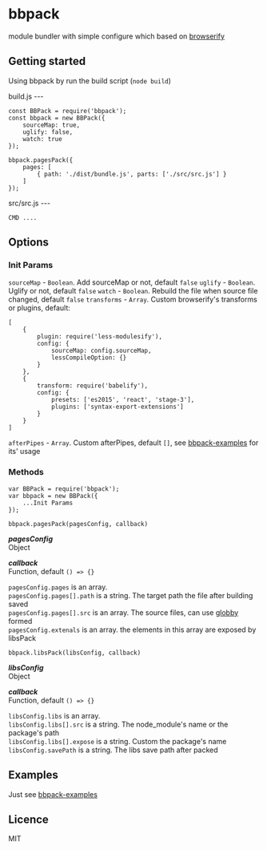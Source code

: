 # bbpack
module bundler with simple configure which based on [browserify](http://browserify.org/)

## Getting started  

Using bbpack by run the build script (`node build`)

build.js ---

```
const BBPack = require('bbpack');
const bbpack = new BBPack({
	sourceMap: true,
	uglify: false,
	watch: true
});

bbpack.pagesPack({
	pages: [
		{ path: './dist/bundle.js', parts: ['./src/src.js'] }
	]
});
```

src/src.js ---
```
CMD ....
```

## Options  

### Init Params
`sourceMap` - `Boolean`. Add sourceMap or not, default `false`
`uglify` - `Boolean`. Uglify or not, default `false`
`watch` - `Boolean`. Rebuild the file when source file changed, default `false`
`transforms` - `Array`. Custom browserify's transforms or plugins, default:
```
[
	{
	    plugin: require('less-modulesify'),
	    config: {
	        sourceMap: config.sourceMap,
	        lessCompileOption: {}
	    }
	},
	{
	    transform: require('babelify'),
	    config: {
	        presets: ['es2015', 'react', 'stage-3'],
	        plugins: ['syntax-export-extensions']
	    }
	}
]
```
`afterPipes` - `Array`. Custom afterPipes, default `[]`, see [bbpack-examples](https://github.com/wujohns/bbpack-examples) for its' usage

### Methods
```
var BBPack = require('bbpack');
var bbpack = new BBPack({
	...Init Params
});
```

```
bbpack.pagesPack(pagesConfig, callback)
```
***pagesConfig***  
Object

***callback***  
Function, default `() => {}`

`pagesConfig.pages` is an array.  
`pagesConfig.pages[].path` is a string. The target path the file after building saved  
`pagesConfig.pages[].src` is an array. The source files, can use [globby](https://www.npmjs.com/package/globby) formed  
`pagesConfig.extenals` is an array. the elements in this array are exposed by libsPack

```
bbpack.libsPack(libsConfig, callback)
```

***libsConfig***  
Object

***callback***  
Function, default `() => {}`

`libsConfig.libs` is an array.  
`libsConfig.libs[].src` is a string. The node_module's name or the package's path  
`libsConfig.libs[].expose` is a string. Custom the package's name  
`libsConfig.savePath` is a string. The libs save path after packed  

## Examples  

Just see [bbpack-examples](https://github.com/wujohns/bbpack-examples)

## Licence  
MIT  